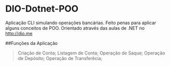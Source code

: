 # DIO-Dotnet-POO
Aplicação CLI simulando operações bancárias. Feito penas para aplicar alguns conceitos de POO. Orientado através das aulas de .NET no http://dio.me

##Funções da Aplicação
> Criação de Conta;
> Listagem de Conta;
> Operação de Saque;
> Operação de Depósito;
> Operação de Transferêcia;
